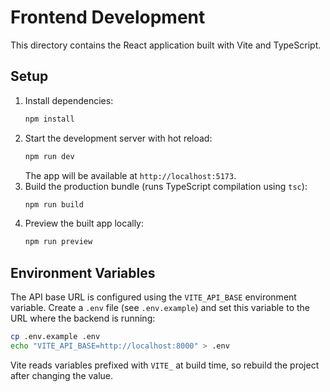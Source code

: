 # Frontend Development

This directory contains the React application built with Vite and TypeScript.

## Setup

1. Install dependencies:
   ```bash
   npm install
   ```
2. Start the development server with hot reload:
   ```bash
   npm run dev
   ```
   The app will be available at `http://localhost:5173`.
3. Build the production bundle (runs TypeScript compilation using `tsc`):
   ```bash
   npm run build
   ```
4. Preview the built app locally:
   ```bash
   npm run preview
   ```

## Environment Variables

The API base URL is configured using the `VITE_API_BASE` environment variable. Create a `.env` file (see `.env.example`) and set this variable to the URL where the backend is running:

```bash
cp .env.example .env
echo "VITE_API_BASE=http://localhost:8000" > .env
```

Vite reads variables prefixed with `VITE_` at build time, so rebuild the project after changing the value.
